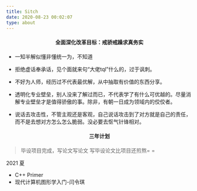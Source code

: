 ```yaml
---
title: Sitch
date: 2020-08-23 00:02:07
type: about
---
```


#### <center>全面深化改革目标：戒骄戒躁求真务实 </center>

- 一知半解似懂非懂统一为，不知道


- 拒绝虚话奉承话，见个面就来句“大佬tql”什么的，过于讽刺。


- 不好为人师，经历过不代表最优解，从中抽取有价值的东西分享。


- 透明化专业壁垒，别人没来了解过而已，不代表学了有什么可优越的。尽量消解专业壁垒才是值得骄傲的事。除非，有朝一日成为领域内的佼佼者。


- 说话去攻击性，不管主观还是客观，自己说话攻击到了对方就是自己的责任，而不是去想对方怎么怎么脆弱。没必要去怄气针锋相对。



#### <center>三年计划 </center>

>毕设项目完成，写论文写论文
写毕设论文比项目还煎熬= =

2021 夏
- C++ Primer
- 现代计算机图形学入门-闫令琪